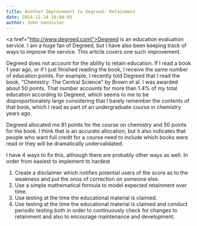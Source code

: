 ```yaml
---
title: Another Improvement to Degreed: Retainment
date: 2014-11-14 16:04:03
author: John Vandivier
---
```




<a href=\"http://www.degreed.com\">Degreed</a> is an education evaluation service. I am a huge fan of Degreed, but I have also been keeping track of ways to improve the service. This article covers one such improvement.

Degreed does not account for the ability to retain education. If I read a book 1 year ago, or if I just finished reading the book, I receive the same number of education points. For example, I recently told Degreed that I read the book, \"Chemistry: The Central Science\" by Brown et al. I was awarded about 50 points. That number accounts for more than 1.4% of my total education according to Degreed, which seems to me to be disproportionately large considering that I barely remember the contents of that book, which I read as part of an undergraduate course in chemistry years ago.

Degreed allocated me 81 points for the course on chemistry and 50 points for the book. I think that is an accurate allocation, but it also indicates that people who want full credit for a course need to include which books were read or they will be dramatically undervalidated.

I have 4 ways to fix this, although there are probably other ways as well. In order from easiest to implement to hardest
<ol>
	<li>Create a disclaimer which notifies potential users of the score as to the weakness and put the onus of correction on someone else.</li>
	<li>Use a simple mathematical formula to model expected retainment over time.</li>
	<li>Use testing at the time the educational material is claimed.</li>
	<li>Use testing at the time the educational material is claimed and conduct periodic testing both in order to continuously check for changes to retainment and also to encourage maintenance and development.</li>
</ol>